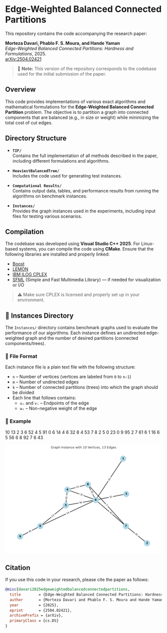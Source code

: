 # Edge-Weighted Balanced Connected Partitions

This repository contains the code accompanying the research paper:

**Morteza Davari, Phablo F. S. Moura, and Hande Yaman**  
*Edge-Weighted Balanced Connected Partitions: Hardness and Formulations*, 2025.  
[arXiv:2504.02421](https://arxiv.org/abs/2504.02421)

> 📌 **Note:** This version of the repository corresponds to the codebase used for the initial submission of the paper.

## Overview

This code provides implementations of various exact algorithms and mathematical formulations for the **Edge-Weighted Balanced Connected Partition** problem. The objective is to partition a graph into connected components that are balanced (e.g., in size or weight) while minimizing the total cost of cut edges.

## Directory Structure

- **`TIF/`**  
  Contains the full implementation of all methods described in the paper, including different formulations and algorithms.

- **`HeaviestBalancedTree/`**  
  Includes the code used for generating test instances.

- **`Computational Results/`**  
  Contains output data, tables, and performance results from running the algorithms on benchmark instances.

- **`Instances/`**  
  Provides the graph instances used in the experiments, including input files for testing various scenarios.

## Compilation

The codebase was developed using **Visual Studio C++ 2025**. For Linux-based systems, you can compile the code using **CMake**. Ensure that the following libraries are installed and properly linked:

- [Boost](https://www.boost.org/)
- [LEMON](https://lemon.cs.elte.hu/trac/lemon)
- [IBM ILOG CPLEX](https://www.ibm.com/products/ilog-cplex-optimization-studio)
- [SFML](https://www.sfml-dev.org/) (Simple and Fast Multimedia Library) — if needed for visualization or I/O

> ⚠️ Make sure CPLEX is licensed and properly set up in your environment.

## 📂 Instances Directory

The `Instances/` directory contains benchmark graphs used to evaluate the performance of our algorithms. Each instance defines an undirected edge-weighted graph and the number of desired partitions (connected components/trees).

### 🔖 File Format

Each instance file is a plain text file with the following structure:

- `n` – Number of vertices (vertices are labeled from `0` to `n−1`)
- `m` – Number of undirected edges
- `k` – Number of connected partitions (trees) into which the graph should be divided
- Each line that follows contains:
  - `uᵢ` and `vᵢ` – Endpoints of the edge
  - `wᵢ` – Non-negative weight of the edge

### 📘 Example
10	13	2
3	 6 	 52
4	 5 	 91
0	 6 	 14
4	 6 	 32
8	 4 	 53
7	 8 	 2
5	 0 	 23
0	 9 	 95
2	 7 	 61
6	 1 	 16
6	 5 	 56
6	 8 	 92
7	 6 	 43

![Graph Visualization](graph.png)

## Citation

If you use this code in your research, please cite the paper as follows:

```bibtex
@misc{davari2025edgeweightedbalancedconnectedpartitions,
  title        = {Edge-Weighted Balanced Connected Partitions: Hardness and Formulations},
  author       = {Morteza Davari and Phablo F. S. Moura and Hande Yaman},
  year         = {2025},
  eprint       = {2504.02421},
  archivePrefix = {arXiv},
  primaryClass = {cs.DS}
}
